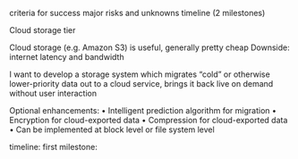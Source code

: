 criteria for success
major risks and unknowns
timeline (2 milestones)




Cloud storage tier

Cloud storage (e.g. Amazon S3) is useful, generally pretty cheap 
Downside: internet latency and bandwidth

I want to develop a storage system which migrates “cold” or otherwise lower-priority data out to a cloud service, brings it back live on demand without user interaction

Optional enhancements:
• Intelligent prediction algorithm for migration
• Encryption for cloud-exported data
• Compression for cloud-exported data 
• Can be implemented at block level or file system level


timeline:
first milestone: 